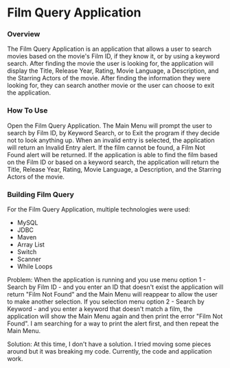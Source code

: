 # Film Query Application


### Overview
The Film Query Application is an application that allows a user to search movies based on the movie's Film ID, if they know it, or by using a keyword search. After finding the movie the user is looking for, the application will display the Title, Release Year, Rating, Movie Language, a Description, and the Starring Actors of the movie. After finding the information they were looking for, they can search another movie or the user can choose to exit the application.

### How To Use
Open the Film Query Application. The Main Menu will prompt the user to search by Film ID, by Keyword Search, or to Exit the program if they decide not to look anything up. When an invalid entry is selected, the application will return an Invalid Entry alert. If the film cannot be found, a Film Not Found alert will be returned. If the application is able to find the film based on the Film ID or based on a keyword search, the application will return the Title, Release Year, Rating, Movie Language, a Description, and the Starring Actors of the movie.

### Building Film Query

For the Film Query Application, multiple technologies were used:
- MySQL
- JDBC
- Maven
- Array List
- Switch
- Scanner
- While Loops


Problem: When the application is running and you use menu option 1 - Search by Film ID - and you enter an ID that doesn't exist the application will return "Film Not Found" and the Main Menu will reappear to allow the user to make another selection. If you selection menu option 2 - Search by Keyword - and you enter a keyword that doesn't match a film, the application will show the Main Menu again and then print the error "Film Not Found". I am searching for a way to print the alert first, and then repeat the Main Menu.

Solution: At this time, I don't have a solution. I tried moving some pieces around but it was breaking my code. Currently, the code and application work. 
